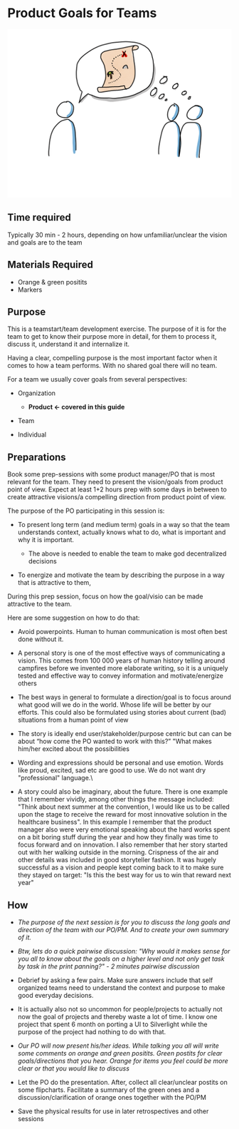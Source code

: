 # Product Goals for Teams
<img src="images/shared-roadmap-vision.png" >

## Time required

Typically 30 min - 2 hours, depending on how unfamiliar/unclear the vision and goals are to the team

## Materials Required
*   Orange & green positits
*   Markers

## Purpose

   This is a teamstart/team development exercise. The purpose of it is for the team to get to know their purpose more in detail, for them to process it, discuss it, understand it and internalize it.

   Having a clear, compelling purpose is the most important factor when it comes to how a team performs. With no shared goal there will no team.

   For a team we usually cover goals from several perspectives:

  * Organization

     * **Product ← covered in this guide**

  * Team

  * Individual

## Preparations

Book some prep-sessions with some product manager/PO that is most relevant for the team. They need to present the vision/goals from product point of view. Expect at least 1+2 hours prep with some days in between to create attractive visions/a compelling direction from product point of view.

The purpose of the PO participating in this session is:
  - To present long term (and medium term) goals in a way so that the team understands context, actually knows what to do, what is important and why it is important.
    - The above is needed to enable the team to make god decentralized decisions

  - To energize and motivate the team by describing the purpose in a way that is attractive to them,

During this prep session, focus on how the goal/visio can be made attractive to the team. 

Here are some suggestion on how to do that:

  - Avoid powerpoints. Human to human communication is most often best done without it.

  - A personal story is one of the most effective ways of communicating a vision. This comes from 100 000 years of human history telling around campfires before we invented more elaborate writing, so it is a uniquely tested and effective way to convey information and motivate/energize others

  - The best ways in general to formulate a direction/goal is to focus around what good will we do in the world. Whose life will be better by our efforts. This could also be formulated using stories about current (bad) situations from a human point of view

  - The story is ideally end user/stakeholder/purpose centric but can can be about “how come the PO wanted to work with this?” "What makes him/her excited about the possibilities
    
  - Wording and expressions should be personal and use emotion. Words like proud, excited, sad etc are good to use. We do not want dry "professional" language.\

  - A story could also be imaginary, about the future. There is one example that I remember vividly, among other things the message included: "Think about next summer at the convention, I would like us to be called upon the stage to receive the reward for most innovative solution in the healthcare business". In this example I     remember that the product manager also were very emotional speaking about the hard works spent on a bit boring stuff during the year and how they finally was time to focus forward and on innovation. I also remember that her story started out with her walking outside in the morning. Crispness of the air and other details was included in good storyteller fashion. It was hugely successful as a vision and people kept coming back to it to make sure they stayed on target: "Is this the best way for us to win that reward next year"

## How

  - *The purpose of the next session is for you to discuss the long goals and direction of the team with our PO/PM. And to create your own summary of it.*

  - *Btw, lets do a quick pairwise discussion: "Why would it makes sense for you all to know about the goals on a higher level and not only get task by task in the print panning?" - 2 minutes pairwise discussion*

  - Debrief by asking a few pairs. Make sure answers include that self organized teams need to understand the context and purpose to make good everyday decisions.

  - It is actually also not so uncommon for people/projects to actually not now the goal of projects and thereby waste a lot of time. I know one project that spent 6 month on porting a UI to Silverlight while the purpose of the project had nothing to do with that. 

  - *Our PO will now present his/her ideas. While talking you all will write some comments on orange and green positits. Green postits for clear goals/directions that you hear. Orange for items you feel could be more clear or that you would like to discuss*

  - Let the PO do the presentation. After, collect all clear/unclear postits on some flipcharts. Facilitate a summary of the green ones and a discussion/clarification of orange ones together with the PO/PM

  - Save the physical results for use in later retrospectives and other sessions

